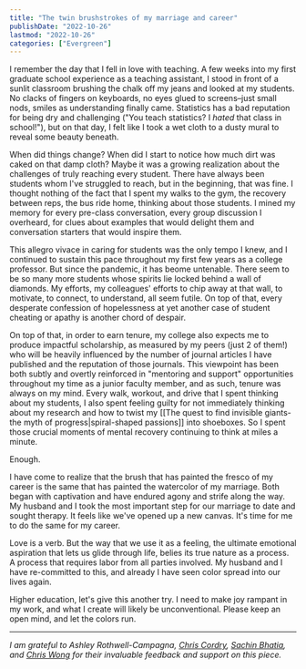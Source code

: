 ```yaml
---
title: "The twin brushstrokes of my marriage and career"
publishDate: "2022-10-26"
lastmod: "2022-10-26"
categories: ["Evergreen"]
---
```


I remember the day that I fell in love with teaching. A few weeks into my first graduate school experience as a teaching assistant, I stood in front of a sunlit classroom brushing the chalk off my jeans and looked at my students. No clacks of fingers on keyboards, no eyes glued to screens–just small nods, smiles as understanding finally came. Statistics has a bad reputation for being dry and challenging ("You teach statistics? I *hated* that class in school!"), but on that day, I felt like I took a wet cloth to a dusty mural to reveal some beauty beneath.

When did things change? When did I start to notice how much dirt was caked on that damp cloth? Maybe it was a growing realization about the challenges of truly reaching every student. There have always been students whom I've struggled to reach, but in the beginning, that was fine. I thought nothing of the fact that I spent my walks to the gym, the recovery between reps, the bus ride home, thinking about those students. I mined my memory for every pre-class conversation, every group discussion I overheard, for clues about examples that would delight them and conversation starters that would inspire them.

This allegro vivace in caring for students was the only tempo I knew, and I continued to sustain this pace throughout my first few years as a college professor. But since the pandemic, it has beome untenable. There seem to be so many more students whose spirits lie locked behind a wall of diamonds. My efforts, my colleagues' efforts to chip away at that wall, to motivate, to connect, to understand, all seem futile. On top of that, every desperate confession of hopelessness at yet another case of student cheating or apathy is another chord of despair.

On top of that, in order to earn tenure, my college also expects me to produce impactful scholarship, as measured by my peers (just 2 of them!) who will be heavily influenced by the number of journal articles I have published and the reputation of those journals. This viewpoint has been both subtly and overtly reinforced in "mentoring and support" opportunities throughout my time as a junior faculty member, and as such, tenure was always on my mind. Every walk, workout, and drive that I spent thinking about my students, I also spent feeling guilty for not immediately thinking about my research and how to twist my [[The quest to find invisible giants-the myth of progress|spiral-shaped passions]] into shoeboxes. So I spent those crucial moments of mental recovery continuing to think at miles a minute.

Enough.

I have come to realize that the brush that has painted the fresco of my career is the same that has painted the watercolor of my marriage. Both began with captivation and have endured agony and strife along the way. My husband and I took the most important step for our marriage to date and sought therapy. It feels like we've opened up a new canvas. It's time for me to do the same for my career.

Love is a verb. But the way that we use it as a feeling, the ultimate emotional aspiration that lets us glide through life, belies its true nature as a process. A process that requires labor from all parties involved. My husband and I have re-committed to this, and already I have seen color spread into our lives again.

Higher education, let's give this another try. I need to make joy rampant in my work, and what I create will likely be unconventional. Please keep an open mind, and let the colors run.

---

*I am grateful to Ashley Rothwell-Campagna, [Chris Cordry](https://www.chriscordry.com), [Sachin Bhatia](https://sachinb.substack.com), and [Chris Wong](https://chr.iswong.com) for their invaluable feedback and support on this piece.*

